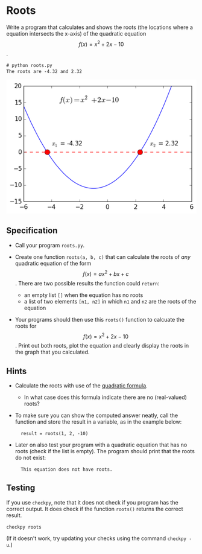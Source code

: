 # Roots

Write a program that calculates and shows the roots (the locations where
a equation intersects the x-axis) of the quadratic equation $$f(x)=x^2+2x-10$$.

    # python roots.py
    The roots are -4.32 and 2.32

![](../../assets/PolynoomAnalyse.png)


## Specification

* Call your program `roots.py`.

* Create one function `roots(a, b, c)` that can calculate the roots of *any*
quadratic equation of the form $$f(x)=ax^2+bx+c$$. There are two possible
results the function could `return`:

    * an empty list `[]` when the equation has no roots
    * a list of two elements `[n1, n2]` in which `n1` and `n2` are the roots of the equation

* Your programs should then use this `roots()` function to calcuate the roots
for $$f(x)=x^2+2x-10$$. Print out both roots, plot the equation and clearly
display the roots in the graph that you calculated.

## Hints

* Calculate the roots with use of the [quadratic formula](https://en.wikipedia.org/wiki/Quadratic_formula).

    * In what case does this formula indicate there are no (real-valued) roots?

* To make sure you can show the computed answer neatly, call the function and store the result in a variable, as in the example below:

        result = roots(1, 2, -10)

* Later on also test your program with a quadratic equation that has no roots (check if the list is empty). The program should print that the roots do not exist:

        This equation does not have roots.

## Testing

If you use `checkpy`, note that it does not check if you program has the correct output. It does check if the function `roots()` returns the correct result.

    checkpy roots

(If it doesn't work, try updating your checks using the command `checkpy -u`.)

